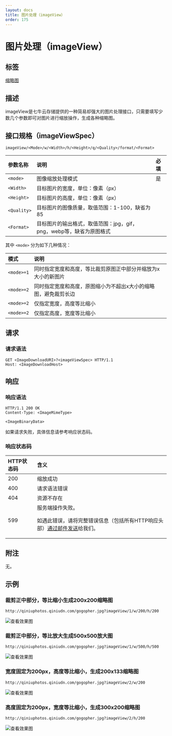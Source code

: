 ```yaml
---
layout: docs
title: 图片处理（imageView）
order: 175
---
```


<a name="imageView"></a>
# 图片处理（imageView）

<a name="tag"></a>
## 标签

[缩略图](thumbnailHref)

<a name="description"></a>
## 描述

imageView是七牛云存储提供的一种简易却强大的图片处理接口，只需要填写少数几个参数即可对图片进行缩放操作，生成各种缩略图。  

<a name="specification"></a>
## 接口规格（imageViewSpec）  

```
imageView/<Mode>/w/<Width>/h/<Height>/q/<Quality>/format/<Format>
```

参数名称    | 说明                                                                | 必填
:---------- | :------------------------------------------------------------------ | :-----
`<mode>`    | 图像缩放处理模式                                                    | 是
`<Width>`   | 目标图片的宽度，单位：像素（px）                                    |
`<Height>`  | 目标图片的高度，单位：像素（px）                                    |
`<Quality>` | 目标图片的图像质量，取值范围：1-100，缺省为85                       |
`<Format>`  | 目标图片的输出格式，取值范围：jpg，gif，png，webp等，缺省为原图格式 |

其中 `<mode>` 分为如下几种情况：

模式         | 说明
:----------- | :----------------------------------------------------------------------------------------------
`<mode>=1`   | 同时指定宽度和高度，等比裁剪原图正中部分并缩放为<Width>x<Height>大小的新图片
`<mode>=2`   | 同时指定宽度和高度，原图缩小为不超出<Width>x<Height>大小的缩略图，避免裁剪长边
`<mode>=2`   | 仅指定宽度，高度等比缩小
`<mode>=2`   | 仅指定高度，宽度等比缩小

<a name="request"></a>
## 请求

<a name="request-syntax"></a>
### 请求语法

```
GET <ImageDownloadURI>?<imageViewSpec> HTTP/1.1
Host: <ImageDownloadHost>
```

<a name="response"></a>
## 响应

<a name="response-syntax"></a>
### 响应语法

```
HTTP/1.1 200 OK
Content-Type: <ImageMimeType>

<ImageBinaryData>
```

如果请求失败，具体信息请参考响应状态码。

<a name="response-code"></a>
### 响应状态码

HTTP状态码 | 含义
:--------- | :--------------------------
200        | 缩放成功
400	       | 请求语法错误
404        | 资源不存在
599	       | 服务端操作失败。<p>如遇此错误，请将完整错误信息（包括所有HTTP响应头部）[通过邮件发送][sendBugReportHref]给我们。

<a name="remarks"></a>
## 附注

无。

<a name="samples"></a>
## 示例

### 裁剪正中部分，等比缩小生成200x200缩略图

```
http://qiniuphotos.qiniudn.com/gogopher.jpg?imageView/1/w/200/h/200
```

![查看效果图](http://qiniuphotos.qiniudn.com/gogopher.jpg?imageView/1/w/200/h/200)

### 裁剪正中部分，等比放大生成500x500放大图

```
http://qiniuphotos.qiniudn.com/gogopher.jpg?imageView/1/w/500/h/500
```

![查看效果图](http://qiniuphotos.qiniudn.com/gogopher.jpg?imageView/1/w/500/h/500)

### 宽度固定为200px，高度等比缩小，生成200x133缩略图

```
http://qiniuphotos.qiniudn.com/gogopher.jpg?imageView/2/w/200
```

![查看效果图](http://qiniuphotos.qiniudn.com/gogopher.jpg?imageView/2/w/200)

### 高度固定为200px，宽度等比缩小，生成300x200缩略图

```
http://qiniuphotos.qiniudn.com/gogopher.jpg?imageView/2/h/200
```

![查看效果图](http://qiniuphotos.qiniudn.com/gogopher.jpg?imageView/2/h/200)

[thumbnailHref]:                ../../list/thumbnail.html                       "缩略图文档列表"
[sendBugReportHref]:            mailto:support@qiniu.com?subject=599错误日志    "发送错误报告"
